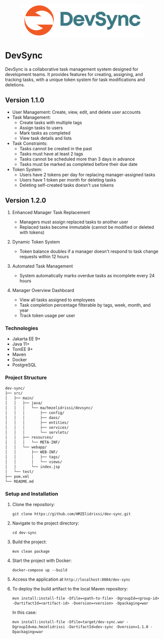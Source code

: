 <p align="center"><a href="#" target="_blank"><img src="src/main/resources/static/images/dev-sync.png" width="400" alt="dev-sync Logo"></a></p>

# DevSync

DevSync is a collaborative task management system designed for development teams. It provides features for creating,
assigning, and tracking tasks, with a unique token system for task modifications and deletions.

## Version 1.1.0

- User Management: Create, view, edit, and delete user accounts
- Task Management:
    - Create tasks with multiple tags
    - Assign tasks to users
    - Mark tasks as completed
    - View task details and lists
- Task Constraints:
    - Tasks cannot be created in the past
    - Tasks must have at least 2 tags
    - Tasks cannot be scheduled more than 3 days in advance
    - Tasks must be marked as completed before their due date
- Token System:
    - Users have 2 tokens per day for replacing manager-assigned tasks
    - Users have 1 token per month for deleting tasks
    - Deleting self-created tasks doesn't use tokens

## Version 1.2.0

1. Enhanced Manager Task Replacement
    - Managers must assign replaced tasks to another user
    - Replaced tasks become immutable (cannot be modified or deleted with tokens)

2. Dynamic Token System
    - Token balance doubles if a manager doesn't respond to task change requests within 12 hours

3. Automated Task Management
    - System automatically marks overdue tasks as incomplete every 24 hours

4. Manager Overview Dashboard
    - View all tasks assigned to employees
    - Task completion percentage filterable by tags, week, month, and year
    - Track token usage per user

### Technologies

- Jakarta EE 9+
- Java 11+
- TomEE 9+
- Maven
- Docker
- PostgreSQL

### Project Structure

```
dev-sync/
├── src/
│   ├── main/
│   │   ├── java/
│   │   │   └── ma/hmzelidrissi/devsync/
│   │   │       ├── config/
│   │   │       ├── daos/
│   │   │       ├── entities/
│   │   │       ├── services/
│   │   │       └── servlets/
│   │   ├── resources/
│   │   │   └── META-INF/
│   │   └── webapp/
│   │       ├── WEB-INF/
│   │       │   ├── tags/
│   │       │   └── views/
│   │       └── index.jsp
│   └── test/
├── pom.xml
└── README.md
```

### Setup and Installation

1. Clone the repository:
   ```
   git clone https://github.com/HMZElidrissi/dev-sync.git
   ```

2. Navigate to the project directory:
   ```
   cd dev-sync
   ```

3. Build the project:
   ```
   mvn clean package
   ```

4. Start the project with Docker:
   ```
   docker-compose up --build
   ```

5. Access the application at `http://localhost:8084/dev-sync`

6. To deploy the build artifact to the local Maven repository:
   ```
   mvn install:install-file -Dfile=<path-to-file> -DgroupId=<group-id> -DartifactId=<artifact-id> -Dversion=<version> -Dpackaging=war
   ```
   In this case:
    ```
   mvn install:install-file -Dfile=target/dev-sync.war -DgroupId=ma.hmzelidrissi -DartifactId=dev-sync -Dversion=1.1.0 -Dpackaging=war
    ```

